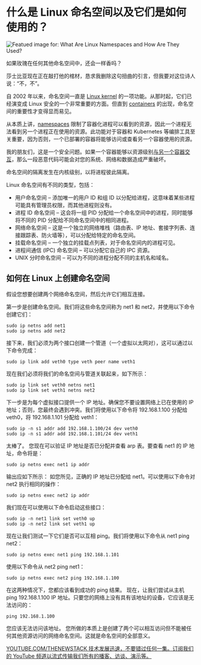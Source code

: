 # 什么是 Linux 命名空间以及它们是如何使用的？

![Featued image for: What Are Linux Namespaces and How Are They Used?](https://cdn.thenewstack.io/media/2025/02/3d7503c1-getty-images-bdopvgvwcc0-unsplash-1024x683.jpg)

如果玫瑰在任何其他命名空间中，还会一样香吗？

莎士比亚现在正在敲打他的棺材，恳求我删除这句扭曲的引言，但我要对这位诗人说：“不，不”。

自 2002 年以来，命名空间一直是 [Linux kernel](https://thenewstack.io/linux-kernel-6-13-stands-ready-with-security-performance-driver-updates/) 的一项功能。从那时起，它们已经演变成 Linux 安全的一个非常重要的方面。但直到 [containers](https://thenewstack.io/bytedance-to-network-a-million-containers-with-netkit/) 的出现，命名空间的重要性才变得显而易见。

从本质上讲，[namespaces](https://man7.org/linux/man-pages/man7/namespaces.7.html) 限制了容器化进程可以看到的资源，因此一个进程无法看到另一个进程正在使用的资源。此功能对于容器和 Kubernetes 等编排工具至关重要，因为否则，一个已部署的容器将能够访问或查看另一个容器使用的资源。

我的朋友们，这是一个安全问题。如果一个容器能够以资源级别[与另一个容器交互](https://thenewstack.io/runc-related-leaky-vessels-threaten-container-security/)，那么一段恶意代码可能会对您的系统、网络和数据造成严重破坏。

命名空间的隔离发生在内核级别，以将进程彼此隔离。

Linux 命名空间有不同的类型，包括：

- 用户命名空间 – 添加唯一的用户 ID 和组 ID 以分配给进程，这意味着某些进程可能具有管理员权限，而其他进程则没有。
- 进程 ID 命名空间 – 这会将一组 PID 分配给一个命名空间中的进程，同时能够将不同的 PID 分配给不同命名空间中的相同进程。
- 网络命名空间 – 这是一个独立的网络堆栈（路由表、IP 地址、套接字列表、连接跟踪表、防火墙等），可以分配给特定的命名空间。
- 挂载命名空间 – 一个独立的挂载点列表，对于命名空间内的进程可见。
- 进程间通信 (IPC) 命名空间 – 可以分配它自己的 IPC 资源。
- UNIX 分时命名空间 – 可以为不同的进程分配不同的主机名和域名。

## 如何在 Linux 上创建命名空间

假设您想要创建两个网络命名空间，然后允许它们相互连接。

第一步是创建命名空间。我们将这些命名空间称为 net1 和 net2，并使用以下命令创建它们：

```
sudo ip netns add net1
sudo ip netns add net2
```

接下来，我们必须为两个接口创建一个管道（一个虚拟以太网对），这可以通过以下命令完成：

```
sudo ip link add veth0 type veth peer name veth1
```

现在我们必须将我们的命名空间与管道关联起来，如下所示：

```
sudo ip link set veth0 netns net1
sudo ip link set veth1 netns net2
```

下一步是为每个虚拟接口提供一个 IP 地址。确保您不要设置网络上已在使用的 IP 地址；否则，您最终会遇到冲突。我们将使用以下命令将 192.168.1.100 分配给 veth0，将 192.168.1.101 分配给 veth1：

```
sudo ip -n s1 addr add 192.168.1.100/24 dev veth0
sudo ip -n s1 addr add 192.168.1.101/24 dev veth1
```

太棒了。
您现在可以验证 IP 地址是否已分配并查看 arp 表。要查看 net1 的 IP 地址，命令将是：

```
sudo ip netns exec net1 ip addr
```

输出应如下所示：
如您所见，正确的 IP 地址已分配给 net1。可以使用以下命令对 net2 执行相同的操作：

```
sudo ip netns exec net2 ip addr
```

我们现在可以使用以下命令启动这些接口：

```
sudo ip -n net1 link set veth0 up
sudo ip -n net2 link set veth1 up
```

现在让我们测试一下它们是否可以互相 ping。我们将使用以下命令从 net1 ping net2：

```
sudo ip netns exec net1 ping 192.168.1.101
```

使用以下命令从 net2 ping net1：

```
sudo ip netns exec net2 ping 192.168.1.100
```

在这两种情况下，您都应该看到成功的 ping 结果。
现在，让我们尝试从主机 ping 192.168.1.100 IP 地址。只要您的网络上没有具有该地址的设备，它应该是无法访问的：

```
ping 192.168.1.100
```

您应该无法访问该地址。
您所做的本质上是创建了两个可以相互访问但不能被任何其他资源访问的网络命名空间。这就是命名空间的全部意义。

[
YOUTUBE.COM/THENEWSTACK
技术发展迅速，不要错过任何一集。订阅我们的 YouTube
频道以流式传输我们所有的播客、访谈、演示等。
](https://youtube.com/thenewstack?sub_confirmation=1)